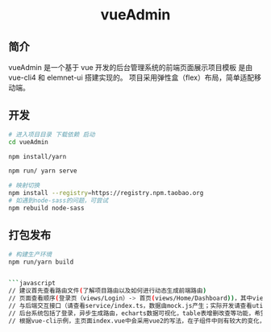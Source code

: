 <h1 align="center">vueAdmin</h1>

## 简介

vueAdmin 是一个基于 vue 开发的后台管理系统的前端页面展示项目模板
是由 vue-cli4 和 elemnet-ui 搭建实现的。
项目采用弹性盒（flex）布局，简单适配移动端。

## 开发

```bash
# 进入项目目录 下载依赖 启动
cd vueAdmin

npm install/yarn

npm run/ yarn serve

# 映射切换
npm install --registry=https://registry.npm.taobao.org
# 如遇到node-sass的问题，可尝试
npm rebuild node-sass
```

## 打包发布

````bash
# 构建生产环境
npm run/yarn build


```javascript
// 建议首先查看路由文件(了解项目路由以及如何进行动态生成前端路由)
// 页面查看顺序(登录页（views/Login）-> 首页(views/Home/Dashboard))，其中views/Home为其他页面的公共引用部分
// 与后端交互接口（请查看service/index.ts，数据由mock.js产生；实际开发请查看util/request.ts）
// 后台系统包括了登录，异步生成路由，echarts数据可视化，table表增删改查等功能，希望该demo示例可以帮助到有需要的朋友快速上手
// 根据vue-cli示例，主页面index.vue中会采用vue2的写法，在子组件中则有较大的变化，请仔细查看区别
````
